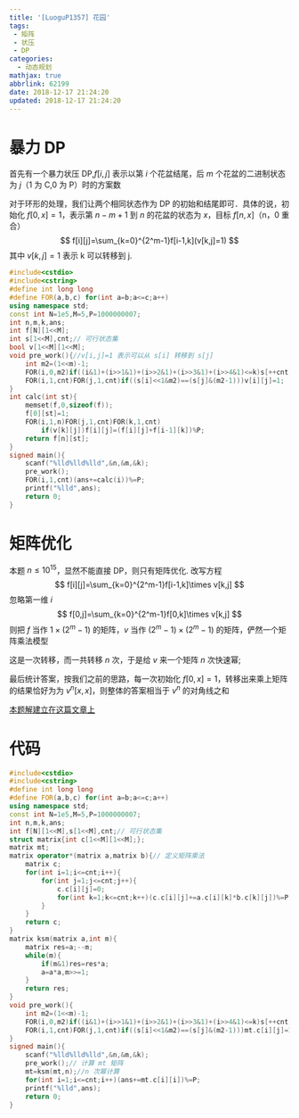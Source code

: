 ```yaml
---
title: '[LuoguP1357] 花园'
tags:
 - 矩阵
 - 状压
 - DP
categories:
  - 动态规划
mathjax: true
abbrlink: 62199
date: 2018-12-17 21:24:20
updated: 2018-12-17 21:24:20
---
```


# 暴力 DP

首先有一个暴力状压 DP,$f[i,j]$ 表示以第 $i$ 个花盆结尾，后 $m$ 个花盆的二进制状态为 $j$（1 为 C,0 为 P）时的方案数

对于环形的处理，我们让两个相同状态作为 DP 的初始和结尾即可．具体的说，初始化 $f[0,x]=1$，表示第 $n-m+1$ 到 $n$ 的花盆的状态为 $x$，目标 $f[n,x]$（n，0 重合）
$$
f[i][j]=\sum_{k=0}^{2^m-1}f[i-1,k](v[k,j]=1)
$$
其中 $v[k,j]=1$ 表示 k 可以转移到 j.

```cpp
#include<cstdio>
#include<cstring>
#define int long long
#define FOR(a,b,c) for(int a=b;a<=c;a++)
using namespace std;
const int N=1e5,M=5,P=1000000007;
int n,m,k,ans;
int f[N][1<<M];
int s[1<<M],cnt;// 可行状态集
bool v[1<<M][1<<M];
void pre_work(){//v[i,j]=1 表示可以从 s[i] 转移到 s[j]
    int m2=(1<<m)-1;
    FOR(i,0,m2)if((i&1)+(i>>1&1)+(i>>2&1)+(i>>3&1)+(i>>4&1)<=k)s[++cnt]=i;
    FOR(i,1,cnt)FOR(j,1,cnt)if((s[i]<<1&m2)==(s[j]&(m2-1)))v[i][j]=1;
}
int calc(int st){
    memset(f,0,sizeof(f));
    f[0][st]=1;
    FOR(i,1,n)FOR(j,1,cnt)FOR(k,1,cnt)
        if(v[k][j])f[i][j]=(f[i][j]+f[i-1][k])%P;
    return f[n][st];
}
signed main(){
    scanf("%lld%lld%lld",&n,&m,&k);
    pre_work();
    FOR(i,1,cnt)(ans+=calc(i))%=P;
    printf("%lld",ans);
    return 0;
}
```

# 矩阵优化

本题 $n\leq 10^{15}$，显然不能直接 DP，则只有矩阵优化. 改写方程
$$
f[i][j]=\sum_{k=0}^{2^m-1}f[i-1,k]\times v[k,j]
$$
忽略第一维 $i$
$$
f[0,j]=\sum_{k=0}^{2^m-1}f[0,k]\times v[k,j]
$$
则把 $f$ 当作 $1\times (2^m-1)$ 的矩阵，$v$ 当作 $(2^m-1)\times(2^m-1)$ 的矩阵，俨然一个矩阵乘法模型

这是一次转移，而一共转移 $n$ 次，于是给 $v$ 来一个矩阵 $n$ 次快速幂;

最后统计答案，按我们之前的思路，每一次初始化 $f[0,x]=1$，转移出来乘上矩阵的结果恰好为为 $v^n[x,x]$，则整体的答案相当于 $v^n$ 的对角线之和

[本题解建立在这篇文章上](http://www.cnblogs.com/ppprseter/p/9254871.html)

# 代码

```cpp
#include<cstdio>
#include<cstring>
#define int long long
#define FOR(a,b,c) for(int a=b;a<=c;a++)
using namespace std;
const int N=1e5,M=5,P=1000000007;
int n,m,k,ans;
int f[N][1<<M],s[1<<M],cnt;// 可行状态集
struct matrix{int c[1<<M][1<<M];};
matrix mt;
matrix operator*(matrix a,matrix b){// 定义矩阵乘法
	matrix c;
	for(int i=1;i<=cnt;i++){
        for(int j=1;j<=cnt;j++){
            c.c[i][j]=0;
			for(int k=1;k<=cnt;k++)(c.c[i][j]+=a.c[i][k]*b.c[k][j])%=P;
		}
	}
	return c;
}
matrix ksm(matrix a,int m){
	matrix res=a;--m;
	while(m){
        if(m&1)res=res*a;
		a=a*a,m>>=1;
	}
	return res;
}
void pre_work(){
    int m2=(1<<m)-1;
	FOR(i,0,m2)if((i&1)+(i>>1&1)+(i>>2&1)+(i>>3&1)+(i>>4&1)<=k)s[++cnt]=i;
	FOR(i,1,cnt)FOR(j,1,cnt)if((s[i]<<1&m2)==(s[j]&(m2-1)))mt.c[i][j]=1;
}
signed main(){
    scanf("%lld%lld%lld",&n,&m,&k);
	pre_work();// 计算 mt 矩阵
	mt=ksm(mt,n);//n 次幂计算
	for(int i=1;i<=cnt;i++)(ans+=mt.c[i][i])%=P;
	printf("%lld",ans);
	return 0;
}
```

